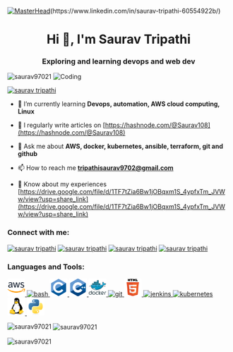 [![MasterHead](https://hashnode.com/@Saurav108)](https://twitter.com/Saurav_108_)(https://www.linkedin.com/in/saurav-tripathi-60554922b/)

<h1 align="center">Hi 👋, I'm Saurav Tripathi</h1>
<h3 align="center">Exploring and learning devops and web dev</h3>
<img align="right" alt="Coding" width="400" src="https://raw.githubusercontent.com/gist/MedRedha/fd8e2481bde2610c96b9aafde543879c/raw/88624e8d31c4295973dcb7c900dacf0edc0a6d99/coding.gif">

<p align="left"> <img src="https://komarev.com/ghpvc/?username=saurav97021&label=Profile%20views&color=0e75b6&style=flat" alt="saurav97021" /> </p>

<p align="left"> <a href="https://twitter.com/saurav tripathi" target="blank"><img src="https://img.shields.io/twitter/follow/saurav tripathi?logo=twitter&style=for-the-badge" alt="saurav tripathi" /></a> </p>

- 🌱 I’m currently learning **Devops, automation, AWS cloud computing, Linux**

- 📝 I regularly write articles on [https://hashnode.com/@Saurav108](https://hashnode.com/@Saurav108)

- 💬 Ask me about **AWS, docker, kubernetes, ansible, terraform, git and github**

- 📫 How to reach me **tripathisaurav9702@gmail.com**

- 📄 Know about my experiences [https://drive.google.com/file/d/1TF7tZia6Bw1jOBqxm1S_4ypfxTm_JVWw/view?usp=share_link](https://drive.google.com/file/d/1TF7tZia6Bw1jOBqxm1S_4ypfxTm_JVWw/view?usp=share_link)

<h3 align="left">Connect with me:</h3>
<p align="left">
<a href="https://twitter.com/saurav tripathi" target="blank"><img align="center" src="https://raw.githubusercontent.com/rahuldkjain/github-profile-readme-generator/master/src/images/icons/Social/twitter.svg" alt="saurav tripathi" height="30" width="40" /></a>
<a href="https://linkedin.com/in/saurav tripathi" target="blank"><img align="center" src="https://raw.githubusercontent.com/rahuldkjain/github-profile-readme-generator/master/src/images/icons/Social/linked-in-alt.svg" alt="saurav tripathi" height="30" width="40" /></a>
<a href="https://instagram.com/saurav tripathi" target="blank"><img align="center" src="https://raw.githubusercontent.com/rahuldkjain/github-profile-readme-generator/master/src/images/icons/Social/instagram.svg" alt="saurav tripathi" height="30" width="40" /></a>
<a href="https://hashnode.com/saurav tripathi" target="blank"><img align="center" src="https://raw.githubusercontent.com/rahuldkjain/github-profile-readme-generator/master/src/images/icons/Social/hashnode.svg" alt="saurav tripathi" height="30" width="40" /></a>
</p>

<h3 align="left">Languages and Tools:</h3>
<p align="left"> <a href="https://aws.amazon.com" target="_blank" rel="noreferrer"> <img src="https://raw.githubusercontent.com/devicons/devicon/master/icons/amazonwebservices/amazonwebservices-original-wordmark.svg" alt="aws" width="40" height="40"/> </a> <a href="https://www.gnu.org/software/bash/" target="_blank" rel="noreferrer"> <img src="https://www.vectorlogo.zone/logos/gnu_bash/gnu_bash-icon.svg" alt="bash" width="40" height="40"/> </a> <a href="https://www.cprogramming.com/" target="_blank" rel="noreferrer"> <img src="https://raw.githubusercontent.com/devicons/devicon/master/icons/c/c-original.svg" alt="c" width="40" height="40"/> </a> <a href="https://www.w3schools.com/cpp/" target="_blank" rel="noreferrer"> <img src="https://raw.githubusercontent.com/devicons/devicon/master/icons/cplusplus/cplusplus-original.svg" alt="cplusplus" width="40" height="40"/> </a> <a href="https://www.docker.com/" target="_blank" rel="noreferrer"> <img src="https://raw.githubusercontent.com/devicons/devicon/master/icons/docker/docker-original-wordmark.svg" alt="docker" width="40" height="40"/> </a> <a href="https://git-scm.com/" target="_blank" rel="noreferrer"> <img src="https://www.vectorlogo.zone/logos/git-scm/git-scm-icon.svg" alt="git" width="40" height="40"/> </a> <a href="https://www.w3.org/html/" target="_blank" rel="noreferrer"> <img src="https://raw.githubusercontent.com/devicons/devicon/master/icons/html5/html5-original-wordmark.svg" alt="html5" width="40" height="40"/> </a> <a href="https://www.jenkins.io" target="_blank" rel="noreferrer"> <img src="https://www.vectorlogo.zone/logos/jenkins/jenkins-icon.svg" alt="jenkins" width="40" height="40"/> </a> <a href="https://kubernetes.io" target="_blank" rel="noreferrer"> <img src="https://www.vectorlogo.zone/logos/kubernetes/kubernetes-icon.svg" alt="kubernetes" width="40" height="40"/> </a> <a href="https://www.linux.org/" target="_blank" rel="noreferrer"> <img src="https://raw.githubusercontent.com/devicons/devicon/master/icons/linux/linux-original.svg" alt="linux" width="40" height="40"/> </a> <a href="https://www.python.org" target="_blank" rel="noreferrer"> <img src="https://raw.githubusercontent.com/devicons/devicon/master/icons/python/python-original.svg" alt="python" width="40" height="40"/> </a> </p>

<p><img align="left" src="https://github-readme-stats.vercel.app/api/top-langs?username=saurav97021&show_icons=true&locale=en&layout=compact" alt="saurav97021" /></p>

<p>&nbsp;<img align="center" src="https://github-readme-stats.vercel.app/api?username=saurav97021&show_icons=true&locale=en" alt="saurav97021" /></p>

<p><img align="center" src="https://github-readme-streak-stats.herokuapp.com/?user=saurav97021&" alt="saurav97021" /></p>

